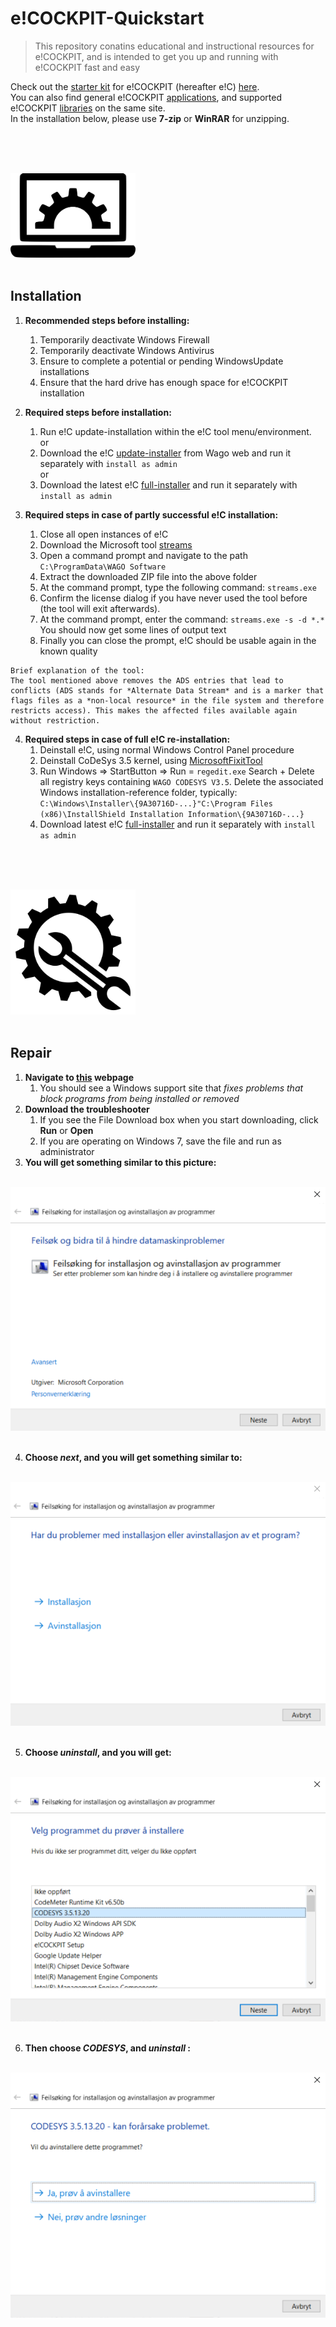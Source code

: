 # e!COCKPIT-Quickstart
>This repository conatins educational and instructional resources for e!COCKPIT, and is intended to get you up and running with e!COCKPIT fast and easy

Check out the [starter kit](https://www.wago.com/global/d/12984) for e!COCKPIT (hereafter e!C) [here](https://www.wago.com/global/d/12984).\
You can also find general e!COCKPIT [applications](https://www.wago.com/global/search?q=*:relevance:resultType:download:docCategory1:DL_3:docCategory2:DL_64&sort=downloadcontainerdate&ststate=eyJkb3dubG9hZCI6Ii9zZWFyY2g/cVx1MDAzZColM0FyZWxldmFuY2UlM0FyZXN1bHRUeXBlJTNBZG93bmxvYWQlM0Fkb2NDYXRlZ29yeTElM0FETF8zJTNBZG9jQ2F0ZWdvcnkyJTNBRExfNjQifQ==), and supported e!COCKPIT [libraries](https://www.wago.com/global/search?q=*:relevance:resultType:download:docCategory1:DL_58:docCategory1:DL_59:docCategory1:DL_57:docCategory1:DL_56:docCategory1:DL_8:docCategory2:DL_69&sort=downloadcontainerdate&ststate=eyJmIjp7InByb2R1Y3QiOiIvc2VhcmNoP3E9KiUzQXJlbGV2YW5jZSUzQXJlc3VsdFR5cGUlM0Fwcm9kdWN0JnNpdGVOYW1lPVdBR08tREUtV2Vic2l0ZSIsImRvd25sb2FkIjoiL3NlYXJjaD9xPSolM0FyZWxldmFuY2UlM0FyZXN1bHRUeXBlJTNBZG93bmxvYWQlM0Fkb2NDYXRlZ29yeTElM0FETF81OCUzQWRvY0NhdGVnb3J5MSUzQURMXzU5JTNBZG9jQ2F0ZWdvcnkxJTNBRExfNTclM0Fkb2NDYXRlZ29yeTElM0FETF81NiUzQWRvY0NhdGVnb3J5MSUzQURMXzglM0Fkb2NDYXRlZ29yeTIlM0FETF82OSJ9LCJjIjp7ImRvd25sb2FkIjo2NiwicHJvZHVjdCI6MjY1MTIsInNlcnZpY2UiOjMwLCJzb2x1dGlvbnMiOjEwMSwiY29tcGFueSI6M319) on the same site.\
In the installation below, please use **7-zip** or **WinRAR** for unzipping.

<br/><br/>

<div align="left">
   <br>
  <img src="img\05_install_and_check_it_out.png" width="200"><br><br>
</div>

## Installation

1. **Recommended steps before installing:**
   1. Temporarily deactivate Windows Firewall
   2. Temporarily deactivate Windows Antivirus
   3. Ensure to complete a potential or pending WindowsUpdate installations
   4. Ensure that the hard drive has enough space for e!COCKPIT installation


2. **Required steps before installation:**
   1. Run e!C update-installation within the e!C tool menu/environment.\
   or
   2. Download the e!C [update-installer](https://www.wago.com/global/requestDirectDownload?downloadFile=swreg_ecockpit) from Wago web and run it separately with `install as admin`  
   or
   3. Download the latest e!C [full-installer](https://wago.sharefile.eu/d-sd68a97c766646cb8) and run it separately with `install as admin`   


3. **Required steps in case of partly successful e!C installation:**
   1. Close all open instances of e!C
   2. Download the Microsoft tool [streams](https://docs.microsoft.com/en-us/sysinternals/downloads/streams)
   3. Open a command prompt and navigate to the path `C:\ProgramData\WAGO Software`
   4. Extract the downloaded ZIP file into the above folder
   5. At the command prompt, type the following command: `streams.exe`
   6. Confirm the license dialog if you have never used the tool before (the tool will exit afterwards).
   7. At the command prompt, enter the command: `streams.exe -s -d *.*`\
      You should now get some lines of output text
   8. Finally you can close the prompt, e!C should be usable again in the known quality

```
Brief explanation of the tool:
The tool mentioned above removes the ADS entries that lead to conflicts (ADS stands for *Alternate Data Stream* and is a marker that flags files as a *non-local resource* in the file system and therefore restricts access). This makes the affected files available again without restriction.
```

4. **Required steps in case of full e!C re-installation:**
   1. Deinstall e!C, using normal Windows Control Panel procedure
   2. Deinstall CoDeSys 3.5 kernel, using [MicrosoftFixitTool](https://support.microsoft.com/en-us/mats/program_install_and_uninstall)
   3. Run Windows => StartButton => Run =  `regedit.exe` Search + Delete all registry keys containing `WAGO CODESYS V3.5`. Delete the associated Windows installation-reference folder, typically: `C:\Windows\Installer\{9A30716D-...}"C:\Program Files (x86)\InstallShield Installation Information\{9A30716D-...}`
   4. Download latest e!C [full-installer](https://wago.sharefile.eu/d-sd68a97c766646cb8) and run it separately with `install as admin` 
   
<br/><br/>

<div align="left">
   <br>
  <img src="img\06_repair.png" width="200"><br><br>
</div>

## Repair

1. **Navigate to [this](https://support.microsoft.com/en-us/mats/program_install_and_uninstall) webpage**
   1. You should see a Windows support site that *fixes problems that block programs from being installed or removed*
2. **Download the troubleshooter**
   1. If you see the File Download box when you start downloading, click **Run** or **Open**
   2. If you are operating on Windows 7, save the file and run as administrator
3. **You will get something similar to this picture:**
<div align="center">
   <br>
  <img src="img\01_start.PNG"><br><br>
</div>

4. **Choose *next*, and you will get something similar to:**
<div align="center">
   <br>
  <img src="img\02_whats_your_problem_bro.PNG"><br><br>
</div>

5. **Choose *uninstall*, and you will get:**
<div align="center">
   <br>
  <img src="img\03_choose_something_for_gods_sake!.PNG"><br><br>
</div>

6. **Then choose *CODESYS*, and *uninstall* :**
<div align="center">
   <br>
  <img src="img\04_be_smart_dude.PNG"><br><br>
</div>
